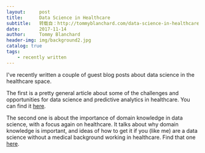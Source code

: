 ```yaml
---
layout:     post
title:      Data Science in Healthcare
subtitle:   转载自：http://tommyblanchard.com/data-science-in-healthcare
date:       2017-11-14
author:     Tommy Blanchard
header-img: img/background2.jpg
catalog: true
tags:
    - recently written
---
```


I've recently written a couple of guest blog posts about data science in the healthcare space.

The first is a pretty general article about some of the challenges and opportunities for data science and predictive analytics in healthcare. You can find it [here](https://data-science-blog.com/blog/2017/09/04/data-science-and-predictive-analytics-in-healthcare).

The second one is about the importance of domain knowledge in data science, with a focus again on healthcare. It talks about why domain knowledge is important, and ideas of how to get it if you (like me) are a data science without a medical background working in healthcare. Find that one [here](https://data-science-blog.com/blog/2017/11/10/the-importance-of-domain-knowledge-a-healthcare-data-science-perspective).
